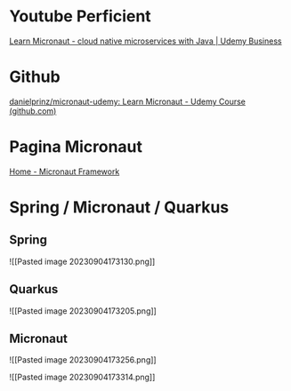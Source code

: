 # Youtube Perficient

[Learn Micronaut - cloud native microservices with Java | Udemy Business](https://perficient.udemy.com/course/learn-micronaut/learn/lecture/17451060#overview)

# Github

[danielprinz/micronaut-udemy: Learn Micronaut - Udemy Course (github.com)](https://github.com/danielprinz/micronaut-udemy)

# Pagina Micronaut

[Home - Micronaut Framework](https://micronaut.io/)

# Spring / Micronaut / Quarkus

## Spring

![[Pasted image 20230904173130.png]]

## Quarkus

![[Pasted image 20230904173205.png]]

## Micronaut

![[Pasted image 20230904173256.png]]

![[Pasted image 20230904173314.png]]


